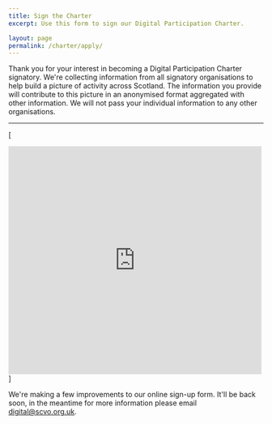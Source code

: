 ```yaml
---
title: Sign the Charter
excerpt: Use this form to sign our Digital Participation Charter.

layout: page
permalink: /charter/apply/
---
```


Thank you for your interest in becoming a Digital Participation Charter signatory. We're collecting information from all signatory organisations to help build a picture of activity across Scotland. The information you provide will contribute to this picture in an anonymised format aggregated with other information. We will not pass your individual information to any other organisations.

---

[<div class="digform">
<iframe src="http://www.fundingscotland.com/digitalcontacts/PledgeYourSupport" width="500" height="450" frameborder="0" style="border:0"></iframe>
</div>]

We're making a few improvements to our online sign-up form. It'll be back soon, in the meantime for more information please email [digital@scvo.org.uk](mailto:digital@scvo.org.uk).
